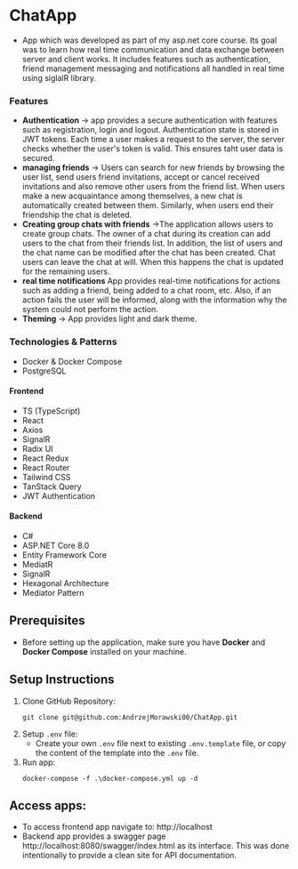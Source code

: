 # ChatApp
 * App which was developed as part of my asp.net core course. Its goal was to learn how real
 time communication and data exchange between server and client works. It includes features
 such as authentication, friend management messaging and notifications all handled in real
time using siglalR library.

### Features
* **Authentication** &rarr; app provides a secure authentication with features such as registration, login and logout. Authentication state is stored in JWT tokens. Each time a user makes a request to the server, the server checks whether the user's token is valid. This ensures taht user data is secured.
* **managing friends** &rarr; Users can search for new friends by browsing the user list, send users friend invitations, accept or cancel received invitations and also remove other users from the friend list. When users make a new acquaintance among themselves, a new chat is automatically created between them. Similarly, when users end their friendship the chat is deleted.
* **Creating group chats with friends** &rarr;The application allows users to create group chats. The owner of a chat during its creation can add users to the chat from their friends list. In addition, the list of users and the chat name can be modified after the chat has been created.
Chat users can leave the chat at will. When this happens the chat is updated for the remaining users.
* **real time notifications** App provides real-time notifications for actions such as adding a friend, being added to a chat room, etc. Also, if an action fails the user will be informed, along with the information why the system could not perform the action.  
* **Theming** &rarr; App provides light and dark theme.


### Technologies & Patterns
* Docker & Docker Compose
* PostgreSQL
#### Frontend
* TS (TypeScript)
* React
* Axios
* SignalR
* Radix UI
* React Redux
* React Router
* Tailwind CSS
* TanStack Query
* JWT Authentication
#### Backend
* C#
* ASP.NET Core 8.0
* Entity Framework Core
* MediatR
* SignalR
* Hexagonal Architecture
* Mediator Pattern


## Prerequisites
* Before setting up the application, make sure you have **Docker** and **Docker Compose** installed on your machine.
 
## Setup Instructions
1. Clone GitHub Repository:
    ```
    git clone git@github.com:AndrzejMorawski00/ChatApp.git
    ```
2. Setup ``.env`` file:
    * Create your own ``.env`` file next to existing ``.env.template`` file, or copy the content of the template into the ``.env`` file.
3. Run app:
    ```
    docker-compose -f .\docker-compose.yml up -d
    ```

## Access apps:
* To access frontend app navigate to: http://localhost
* Backend app provides a swagger page http://localhost:8080/swagger/index.html as its interface. This was done intentionally to provide a clean site for API documentation.